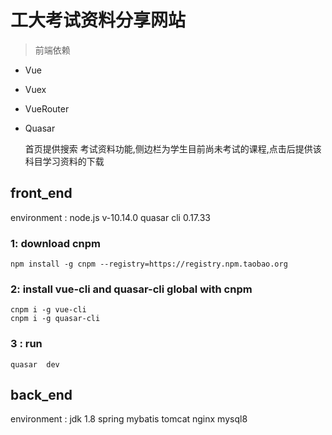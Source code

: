 # 工大考试资料分享网站

> 前端依赖

* Vue

* Vuex

* VueRouter

* Quasar

  首页提供搜索 考试资料功能,侧边栏为学生目前尚未考试的课程,点击后提供该科目学习资料的下载

## front_end

environment : node.js  v-10.14.0  quasar cli 0.17.33 


### 1: download cnpm
    npm install -g cnpm --registry=https://registry.npm.taobao.org
       
### 2: install vue-cli and quasar-cli global with cnpm
    cnpm i -g vue-cli
    cnpm i -g quasar-cli
### 3 :  run
    quasar  dev
   
   
## back_end 
 
environment : jdk 1.8 spring mybatis tomcat nginx  mysql8 

